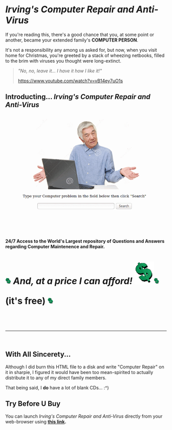 # _Irving's Computer Repair and Anti-Virus_

If you're reading this, there's a good chance that you, at some point or another, became your extended family's __COMPUTER PERSON__.

It's not a responsibility any among us asked for, but now, when you visit home for Christmas, you're greeted by a stack of wheezing netbooks, filled to the brim with viruses you thought were long-extinct.

> _"No, no, leave it... I have it how I like it!"_
>
> https://www.youtube.com/watch?v=vB14ey7uO1s

## Introducting... _Irving's Computer Repair and Anti-Virus_

<img src="https://github.com/hunterirving/Irving-s-Computer-Repair-and-Anti-Virus/blob/master/computerrepair.gif">

#### 24/7 Access to the World's Largest repository of Questions and Answers regarding Computer Maintenence and Repair.

 <h1><img src="https://github.com/hunterirving/Irving-s-Computer-Repair-and-Anti-Virus/blob/master/dollaz.gif" width="3.5%"><i> And, at a price I can afford! </i> <img src="https://github.com/hunterirving/Irving-s-Computer-Repair-and-Anti-Virus/blob/master/dollaz.gif"><img src="https://github.com/hunterirving/Irving-s-Computer-Repair-and-Anti-Virus/blob/master/dollaz.gif" width="3.5%">

(it's free) <img src="https://github.com/hunterirving/Irving-s-Computer-Repair-and-Anti-Virus/blob/master/dollaz.gif" width="3.5%">
</h1>
<br><br>
<hr>
<br>

## With All Sincerety...

Although I did burn this HTML file to a disk and write "Computer Repair" on it in sharpie, I figured it would have been too mean-spirited to actually distribute it to any of my direct family members.

That being said, I __do__ have a lot of blank CDs... :^)

## Try Before U Buy

You can launch _Irving's Computer Repair and Anti-Virus_ directly from your web-browser using <a href="http://htmlpreview.github.com/?https://github.com/hunterirving/Irving-s-Computer-Repair-and-Anti-Virus/blob/master/computerrepair.html">__this link</a>.__
